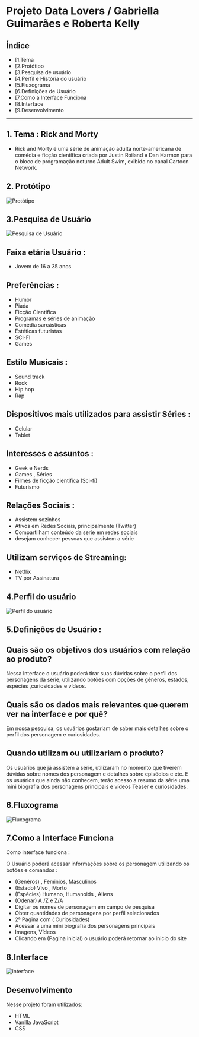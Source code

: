 # Projeto Data Lovers / Gabriella Guimarães e Roberta Kelly 

## Índice

* [1.Tema 
* [2.Protótipo
* [3.Pesquisa de usuário
* [4.Perfil e História do usuário 
* [5.Fluxograma
* [6.Definições de Usuário
* [7.Como a Interface Funciona 
* [8.Interface
* [9.Desenvolvimento

***

## 1. Tema : Rick and Morty 
* Rick and Morty é uma série de animação adulta norte-americana de comédia e ficção científica criada por Justin Roiland e Dan Harmon para o bloco de programação noturno Adult Swim, exibido no canal Cartoon Network.

## 2. Protótipo
![Protótipo](https://github.com/RobertaKelly/SAP005-data-lovers/blob/b7c1c8578e9d15b8a987f4b5936a5918f5e9cedb/src/Readme/Projeto%20Data%20Lovers%20SAP005%20Prototipo.jpg)


## 3.Pesquisa de Usuário 
![Pesquisa de Usuário](https://github.com/RobertaKelly/SAP005-data-lovers/blob/b7c1c8578e9d15b8a987f4b5936a5918f5e9cedb/src/Readme/Projeto%20Data%20Lovers%20SAP005%20(1)Pesquisa.jpg)

 ## Faixa etária Usuário :
* Jovem de 16 a 35 anos  

## Preferências : 
* Humor 
* Piada 
* Ficção Cientifica
* Programas e séries de animação 
* Comédia sarcásticas 
* Estéticas futuristas
* SCI-FI 
* Games

## Estilo Musicais : 
* Sound track  
* Rock 
* Hip hop 
* Rap

## Dispositivos mais utilizados para assistir Séries :
* Celular 
* Tablet

## Interesses e assuntos : 
* Geek e Nerds 
* Games , Séries 
 * Filmes de ficção cientifica (Sci-fi)
* Futurismo

## Relações Sociais : 
* Assistem sozinhos 
* Ativos em Redes Sociais, principalmente (Twitter)
* Compartilham conteúdo da serie em redes sociais
* desejam conhecer pessoas que assistem a série

## Utilizam serviços de Streaming:
* Netflix
* TV por Assinatura 

## 4.Perfil do usuário 
![Perfil do usuário](https://github.com/RobertaKelly/SAP005-data-lovers/blob/b7c1c8578e9d15b8a987f4b5936a5918f5e9cedb/src/Readme/Projeto%20Data%20Lovers%20SAP005%20Usuario.jpg)
 

## 5.Definições de Usuário :

## Quais são os objetivos dos usuários com relação ao produto?

 Nessa Interface o usuário poderá tirar suas dúvidas sobre o perfil dos personagens da série, utilizando botões com opções de gêneros, estados, espécies ,curiosidades e vídeos. 

## Quais são os dados mais relevantes que querem ver na interface e por quê?

 Em nossa pesquisa, os usuários gostariam de saber mais detalhes sobre o perfil dos personagem e curiosidades. 

## Quando utilizam ou utilizariam o produto?

 Os usuários que já assistem a série, utilizaram no momento que tiverem dúvidas sobre nomes dos personagem e detalhes sobre episódios e etc. 
E os usuários que ainda não conhecem, terão acesso a resumo da série uma mini biografia dos personagens principais e vídeos Teaser e curiosidades.


## 6.Fluxograma
![Fluxograma](https://github.com/RobertaKelly/SAP005-data-lovers/blob/b7c1c8578e9d15b8a987f4b5936a5918f5e9cedb/src/Readme/Peojeto%20Data%20Lovres%20Fluxograma.jpg)


## 7.Como a Interface Funciona 

Como interface funciona :

O Usuário poderá acessar informações sobre os personagem utilizando os botões e comandos :

* (Genêros) , Feminios, Masculinos 
* (Estado)  Vivo , Morto 
* (Espécies) Humano, Humanoids , Aliens 
* (Odenar) A /Z e Z/A 
* Digitar os nomes de personagem em campo de pesquisa 
* Obter quantidades de personagens por perfil selecionados 
* 2ª Pagina com ( Curiosidades)
* Acessar a uma mini biografia dos personagens principais 
* Imagens, Vídeos 
* Clicando em (Pagina inicial) o usuário poderá retornar ao inicio do site 


 ## 8.Interface
![interface](https://github.com/RobertaKelly/SAP005-data-lovers/blob/b7c1c8578e9d15b8a987f4b5936a5918f5e9cedb/src/Readme/Projeto%20Data%20Lovers%20SAP005%20(4)%20Interface.jpg)


## Desenvolvimento 
Nesse projeto foram utilizados:

* HTML
* Vanilla JavaScript
* CSS
